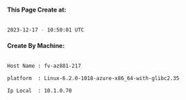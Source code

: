 
   
#### This Page Create at:

```bash

2023-12-17 - 10:50:01 UTC

```

#### Create By Machine:

```bash

Host Name : fv-az881-217

platform  : Linux-6.2.0-1018-azure-x86_64-with-glibc2.35

Ip Local  : 10.1.0.70

```

